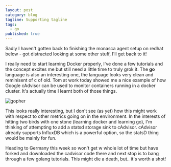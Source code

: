 ```yaml
---
layout: post
category: blog
tagline: Supporting tagline
tags: 
  - go
published: true
---
```

Sadly I haven't gotten back to finishing the monasca agent setup on redhat below - got distracted looking at some other stuff, I'll get back to it!

I really need to start learning Docker properly, I've done a few tutorials and the concept excites me but still need a little time to truly grok it.  The **go** language is also an interesting one, the language looks very clean and reminisent of c of old.  Tom at work today showed me a nice example of how Google cAdvisor can be used to monitor containers running in a docker cluster.  It's actually time I learnt both of those things.

![gopher](http://algotradexperts.com/static/uploads/goimg1910.png)

This looks really interesting, but I don't see (as yet) how this might work with respect to other metrics going on in the environment. In the interests of hitting two birds with one stone (learning docker and learning go), I'm thinking of attempting to add a statsd storage sink to cAdvisor.  cAdvisor already supports InfluxDB which is a powerful option, so the statsD thing would be mainly for fun.

Heading to Germany this week so won't get w whole lot of time but have forked and downloaded the cadvisor code there and next stop is to bang through a few golang tutorials.  This might die a death, but.. it's worth a shot!